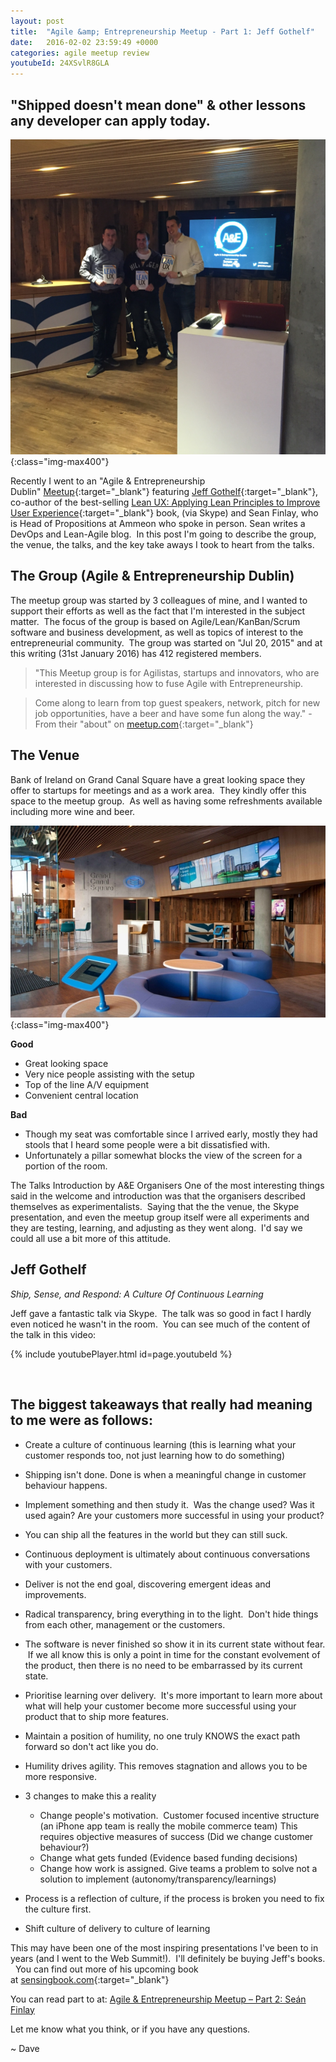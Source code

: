```yaml
---
layout: post
title:  "Agile &amp; Entrepreneurship Meetup - Part 1: Jeff Gothelf"
date:   2016-02-02 23:59:49 +0000
categories: agile meetup review
youtubeId: 24XSvlR8GLA
---
```


<h2>"Shipped doesn't mean done" & other lessons any developer can apply today.</h2>


![Lean UX book Jeff Gothelf](/images/posts/AandE-books-founders.jpg){:class="img-max400"}


  Recently I went to an "Agile & Entrepreneurship Dublin" [Meetup](http://www.meetup.com/Agile-Entrepreneurship-Dublin-Meetup/events/225808394/){:target="_blank"} featuring [Jeff Gothelf](http://www.jeffgothelf.com/){:target="_blank"}, co-author of the best-selling [Lean UX: Applying Lean Principles to Improve User Experience](http://shop.oreilly.com/product/0636920021827.do){:target="_blank"} book, (via Skype) and Sean Finlay, who is Head of Propositions at Ammeon who spoke in person. Sean writes a DevOps and Lean-Agile blog.  In this post I'm going to describe the group, the venue, the talks, and the key take aways I took to heart from the talks.


<h2>The Group (Agile & Entrepreneurship Dublin) </h2>

The meetup group was started by 3 colleagues of mine, and I wanted to support their efforts as well as the fact that I'm interested in the subject matter.  The focus of the group is based on Agile/Lean/KanBan/Scrum software and business development, as well as topics of interest to the entrepreneurial community.  The group was started on "Jul 20, 2015" and at this writing (31st January 2016) has 412 registered members.

> "This Meetup group is for Agilistas, startups and innovators, who are interested in discussing how to fuse Agile with Entrepreneurship.

> Come along to learn from top guest speakers, network, pitch for new job opportunities, have a beer and have some fun along the way." - From their "about" on [meetup.com](http://www.meetup.com/Agile-Entrepreneurship-Dublin-Meetup/){:target="_blank"}


<h2>The Venue</h2>

Bank of Ireland on Grand Canal Square have a great looking space they offer to startups for meetings and as a work area.  They kindly offer this space to the meetup group.  As well as having some refreshments available including more wine and beer.


![Bank of Ireland - Grand Canal Square](/images/posts/boi-600_443908688.jpg){:class="img-max400"}

**Good**

* Great looking space
* Very nice people assisting with the setup
* Top of the line A/V equipment
* Convenient central location

**Bad**

* Though my seat was comfortable since I arrived early, mostly they had stools that I heard some people were a bit dissatisfied with.
* Unfortunately a pillar somewhat blocks the view of the screen for a portion of the room.


The Talks
Introduction by A&E Organisers
One of the most interesting things said in the welcome and introduction was that the organisers described themselves as experimentalists.  Saying that the the venue, the Skype presentation, and even the meetup group itself were all experiments and they are testing, learning, and adjusting as they went along.  I'd say we could all use a bit more of this attitude.

<h2>Jeff Gothelf</h2>

_Ship, Sense, and Respond: A Culture Of Continuous Learning_

Jeff gave a fantastic talk via Skype.  The talk was so good in fact I hardly even noticed he wasn't in the room.  You can see much of the content of the talk in this video:

{% include youtubePlayer.html id=page.youtubeId %}


&nbsp;


<h2>The biggest takeaways that really had meaning to me were as follows:</h2>

* Create a culture of continuous learning (this is learning what your customer responds too, not just learning how to do something)
* Shipping isn't done. Done is when a meaningful change in customer behaviour happens.
* Implement something and then study it.  Was the change used? Was it used again? Are your customers more successful in using your product?
* You can ship all the features in the world but they can still suck.
* Continuous deployment is ultimately about continuous conversations with your customers.
* Deliver is not the end goal, discovering emergent ideas and improvements.
* Radical transparency, bring everything in to the light.  Don't hide things from each other, management or the customers.
* The software is never finished so show it in its current state without fear.  If we all know this is only a point in time for the constant evolvement of the product, then there is no need to be embarrassed by its current state.
* Prioritise learning over delivery.  It's more important to learn more about what will help your customer become more successful using your product that to ship more features.
* Maintain a position of humility, no one truly KNOWS the exact path forward so don't act like you do.
* Humility drives agility. This removes stagnation and allows you to be more responsive.
* 3 changes to make this a reality
    * Change people's motivation.  Customer focused incentive structure (an iPhone app team is really the mobile commerce team) This requires objective measures of success (Did we change customer behaviour?)
    * Change what gets funded (Evidence based funding decisions)
    * Change how work is assigned. Give teams a problem to solve not a solution to implement (autonomy/transparency/learnings)

* Process is a reflection of culture, if the process is broken you need to fix the culture first.
* Shift culture of delivery to culture of learning





This may have been one of the most inspiring presentations I've been to in years (and I went to the Web Summit!).  I'll definitely be buying Jeff's books.   You can find out more of his upcoming book at [sensingbook.com](http://lnc.hr/tqgHL){:target="_blank"}


You can read part to at: [Agile & Entrepreneurship Meetup – Part 2: Seán Finlay](/agile/meetup/review/2016/02/02/agile-entrepreneurship-meetup-part-2-sean-finlay/)

Let me know what you think, or if you have any questions.

~ Dave

